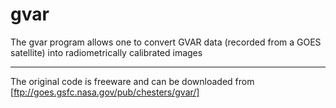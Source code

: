 # gvar
The gvar program allows one to convert GVAR data (recorded from a GOES satellite) into radiometrically calibrated images
___

The original code is freeware and can be downloaded from [ftp://goes.gsfc.nasa.gov/pub/chesters/gvar/]
